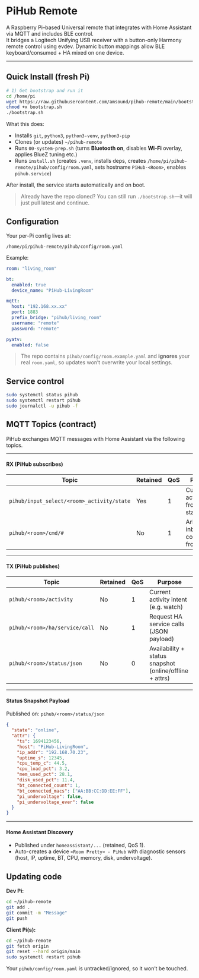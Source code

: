 # PiHub Remote

A Raspberry Pi–based Universal remote that integrates with Home Assistant via MQTT and includes BLE control.  
It bridges a Logitech Unifying USB receiver with a button-only Harmony remote control using evdev. Dynamic button mappings allow BLE keyboard/consumed + HA mixed on one device.

---

## Quick Install (fresh Pi)

```bash
# 1) Get bootstrap and run it
cd /home/pi
wget https://raw.githubusercontent.com/amsound/pihub-remote/main/bootstrap.sh
chmod +x bootstrap.sh
./bootstrap.sh
```

What this does:
- Installs `git`, `python3`, `python3-venv`, `python3-pip`
- Clones (or updates) `~/pihub-remote`
- Runs `00-system-prep.sh` (turns **Bluetooth on**, disables **Wi-Fi** overlay, applies BlueZ tuning etc.)
- Runs `install.sh` (creates `.venv`, installs deps, creates `/home/pi/pihub-remote/pihub/config/room.yaml`, sets hostname `PiHub-<Room>`, enables `pihub.service`)

After install, the service starts automatically and on boot.

> Already have the repo cloned? You can still run `./bootstrap.sh`—it will just pull latest and continue.

## Configuration

Your per-Pi config lives at:
```
/home/pi/pihub-remote/pihub/config/room.yaml
```

Example:
```yaml
room: "living_room"

bt:
  enabled: true
  device_name: "PiHub-LivingRoom"

mqtt:
  host: "192.168.xx.xx"
  port: 1883
  prefix_bridge: "pihub/living_room"
  username: "remote"
  password: "remote"

pyatv:
  enabled: false
```

> The repo contains `pihub/config/room.example.yaml` and **ignores** your real `room.yaml`, so updates won’t overwrite your local settings.

## Service control

```bash
sudo systemctl status pihub
sudo systemctl restart pihub
sudo journalctl -u pihub -f
```

## MQTT Topics (contract)

PiHub exchanges MQTT messages with Home Assistant via the following topics.

---

#### RX (PiHub subscribes)

| Topic                                | Retained | QoS | Purpose                          |
|--------------------------------------|----------|-----|----------------------------------|
| `pihub/input_select/<room>_activity/state` | Yes      | 1   | Current activity from HA statestream |
| `pihub/<room>/cmd/#`                 | No       | 1   | Arbitrary inbound commands from HA |

---

#### TX (PiHub publishes)

| Topic                        | Retained | QoS | Purpose                          |
|------------------------------|----------|-----|----------------------------------|
| `pihub/<room>/activity`      | No       | 1   | Current activity intent (e.g. watch) |
| `pihub/<room>/ha/service/call` | No    | 1   | Request HA service calls (JSON payload) |
| `pihub/<room>/status/json`   | No      | 0   | Availability + status snapshot (online/offline + attrs) |

---

#### Status Snapshot Payload

Published on: `pihub/<room>/status/json`

```json
{
  "state": "online",
  "attr": {
    "ts": 1694123456,
    "host": "PiHub-LivingRoom",
    "ip_addr": "192.168.70.23",
    "uptime_s": 12345,
    "cpu_temp_c": 44.5,
    "cpu_load_pct": 3.2,
    "mem_used_pct": 28.1,
    "disk_used_pct": 11.4,
    "bt_connected_count": 1,
    "bt_connected_macs": ["AA:BB:CC:DD:EE:FF"],
    "pi_undervoltage": false,
    "pi_undervoltage_ever": false
  }
}
```

---

#### Home Assistant Discovery

- Published under `homeassistant/...` (retained, QoS 1).  
- Auto-creates a device `<Room Pretty> - PiHub` with diagnostic sensors (host, IP, uptime, BT, CPU, memory, disk, undervoltage).  

## Updating code

**Dev Pi:**
```bash
cd ~/pihub-remote
git add .
git commit -m "Message"
git push
```

**Client Pi(s):**
```bash
cd ~/pihub-remote
git fetch origin
git reset --hard origin/main
sudo systemctl restart pihub
```

Your `pihub/config/room.yaml` is untracked/ignored, so it won’t be touched.
